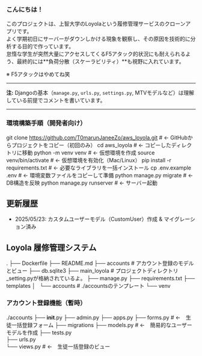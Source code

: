### こんにちは！

このプロジェクトは、上智大学のLoyolaという履修管理サービスのクローンアプリです。  
よく学期初日にサーバーがダウンしかける現象を観察し、その原因を技術的に分析する目的で作っています。  
怠惰な学生が突然大量にアクセスしてくるF5アタック的状況にも耐えられるよう、最終的には**負荷分散（スケーラビリティ）**も視野に入れています。

※ F5アタックはやめてね笑

---

**注:** Djangoの基本（`manage.py`, `urls.py`, `settings.py`, MTVモデルなど）は理解している前提でコメントを書いています。

---

### 環境構築手順（開発者向け）
git clone https://github.com/T0marunJaneeZo/aws_loyola.git   # ← GitHubからプロジェクトをコピー（初回のみ）
cd aws_loyola                                                # ← コピーしたディレクトリに移動
python -m venv venv                                          # ← 仮想環境を作成
source venv/bin/activate                                     # ← 仮想環境を有効化（Mac/Linux）
pip install -r requirements.txt                              # ← 必要なライブラリを一括インストール
cp .env.example .env                                         # ← 環境変数ファイルをコピーして準備
python manage.py migrate                                     # ← DB構造を反映
python manage.py runserver                                   # ← サーバー起動

## 更新履歴

- 2025/05/23: カスタムユーザーモデル（CustomUser）作成 & マイグレーション済み

## Loyola 履修管理システム
.
├── Dockerfile
├── README.md
├── accounts                                                  # アカウント登録のモデルとビュー
├── db.sqlite3
├── main_loyola                                               # プロジェクトディレクトリ_setting.pyが格納されているよ。
├── manage.py
├── requirements.txt
├── templates
│   └── accounts                                              # ./accountsのテンプレート
└── venv                                                          

###     アカウント登録機能（暫時）

./accounts
    ├── __init__.py
    ├── admin.py
    ├── apps.py
    ├── forms.py                                               # ←　生徒一括登録フォーム
    ├── migrations
    ├── models.py                                              # ←　簡易的なユーザーモデルを作成
    ├── tests.py  
    ├── urls.py                                                 
    └── views.py                                               # ←　生徒一括登録のビュー